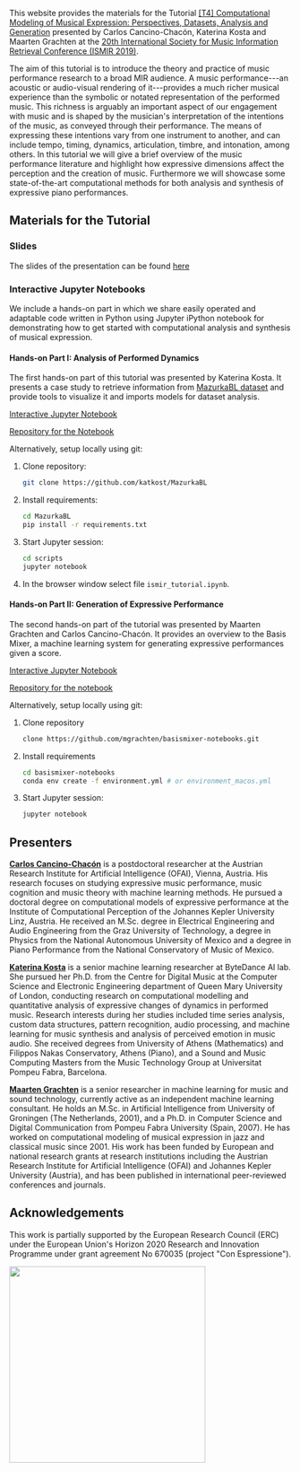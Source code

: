 This website provides the materials for the Tutorial [[T4] Computational Modeling of Musical Expression: Perspectives, Datasets, Analysis and Generation](https://ismir2019.ewi.tudelft.nl/?q=node/39) presented by Carlos Cancino-Chacón, Katerina Kosta and Maarten Grachten at the [20th International Society for Music Information Retrieval Conference (ISMIR 2019)](https://ismir2019.ewi.tudelft.nl).

The aim of this tutorial is to introduce the theory and practice of music performance research to a broad MIR audience. A music performance---an acoustic or audio-visual rendering of it---provides a much richer musical experience than the symbolic or notated representation of the performed music. This richness is arguably an important aspect of our engagement with music and is shaped by the musician's interpretation of the intentions of the music, as conveyed through their performance. The means of expressing these intentions vary from one instrument to another, and can include tempo, timing, dynamics, articulation, timbre, and intonation, among others.
In this tutorial we will give a brief overview of the music performance literature and highlight how expressive dimensions affect the perception and the creation of music. Furthermore we will showcase some state-of-the-art computational methods for both analysis and synthesis of expressive piano performances. 


## Materials for the Tutorial

### Slides

The slides of the presentation can be found [here](https://github.com/neosatrapahereje/ismir2019_expressive_performance_tutorial/blob/master/ismir2019_T4_slides.pdf)
<!-- [here](https://basismixer.cp.jku.at/ismir2019_tutorial/slides.pdf). -->

### Interactive Jupyter Notebooks

We include a hands-on part in which we share easily operated and adaptable code written in Python using Jupyter iPython notebook for demonstrating how to get started with computational analysis and synthesis of musical expression.

#### Hands-on Part I: Analysis of Performed Dynamics

The first hands-on part of this tutorial was presented by Katerina Kosta. 
It presents a case study to retrieve information from [MazurkaBL dataset](https://github.com/katkost/MazurkaBL) and provide tools to visualize it and imports models for dataset analysis.

[Interactive Jupyter Notebook](https://bit.ly/34s4LrU)

[Repository for the Notebook](https://github.com/katkost/MazurkaBL/blob/master/scripts/ismir_tutorial.ipynb)

Alternatively, setup locally using git:

1. Clone repository:
	
	```bash
	git clone https://github.com/katkost/MazurkaBL
	```
	
2. Install requirements:

	```bash
	cd MazurkaBL
	pip install -r requirements.txt
	```

3. Start Jupyter session:

   ```bash
   cd scripts
   jupyter notebook
   ```
   
4. In the browser window select file `ismir_tutorial.ipynb`.
	



#### Hands-on Part II: Generation of Expressive Performance

The second hands-on part of the tutorial was presented by Maarten Grachten and Carlos Cancino-Chacón. 
It provides an overview to the Basis Mixer, a machine learning system for generating expressive performances given a score.

[Interactive Jupyter Notebook](https://bit.ly/2WFL90A)

[Repository for the notebook](https://github.com/mgrachten/basismixer-notebooks)

Alternatively, setup locally using git:

1. Clone repository

	```bash
	clone https://github.com/mgrachten/basismixer-notebooks.git
	```
	
2. Install requirements

	```bash
	cd basismixer-notebooks
	conda env create -f environment.yml # or environment_macos.yml
	```
	
3. Start Jupyter session:
   
   ```bash
   jupyter notebook
   ```

## Presenters

[**Carlos Cancino-Chacón**](http://www.carloscancinochacon.com) is a postdoctoral researcher at the Austrian Research Institute for Artificial Intelligence (OFAI), Vienna, Austria. His research focuses on studying  expressive music performance, music cognition and music theory with machine learning methods. He pursued a doctoral degree on computational models of expressive performance at the Institute of Computational Perception of the Johannes Kepler University Linz, Austria. He received an M.Sc. degree in Electrical Engineering and Audio Engineering from the Graz University of Technology, a degree in Physics from the National Autonomous University of Mexico and a degree in Piano Performance from the National Conservatory of Music of Mexico.

[**Katerina Kosta**](https://www.katerinakosta.com) is a senior machine learning researcher at ByteDance AI lab. She pursued her Ph.D. from the Centre for Digital Music at the Computer Science and Electronic Engineering department of Queen Mary University of London, conducting research on computational modelling and quantitative analysis of expressive changes of dynamics in performed music. Research interests during her studies included time series analysis, custom data structures, pattern recognition, audio processing, and machine learning for music synthesis and analysis of perceived emotion in music audio. She received degrees from University of Athens (Mathematics) and Filippos Nakas Conservatory, Athens (Piano), and a Sound and Music Computing Masters from the Music Technology Group at Universitat Pompeu Fabra, Barcelona.

[**Maarten Grachten**](https://maarten.grachten.eu) is a senior researcher in machine learning for music and sound technology, currently active as an independent machine learning consultant. He holds an M.Sc. in Artificial Intelligence from University of Groningen (The Netherlands, 2001), and a Ph.D. in Computer Science and Digital Communication from Pompeu Fabra University (Spain, 2007). He has worked on computational modeling of musical expression in jazz and classical music since 2001. His work has been funded by European and national research grants at research institutions including the Austrian Research Institute for Artificial Intelligence (OFAI) and Johannes Kepler University (Austria), and has been published in international peer-reviewed conferences and journals.

## Acknowledgements
This work is partially supported by the European Research Council (ERC) under the European Union's Horizon 2020 Research and Innovation Programme under grant agreement No 670035 (project "Con Espressione").

<img src="http://erc.europa.eu/sites/default/files/LOGO_ERC-FLAG_EU_.jpg" width="350"/>

